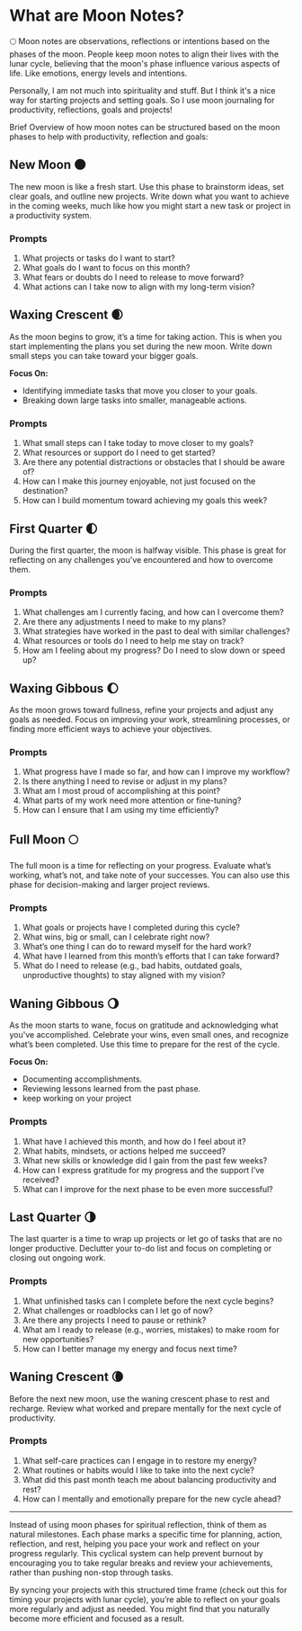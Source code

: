 # What are Moon Notes?
🌕 Moon notes are observations, reflections or intentions based on the phases of the moon. People keep moon notes to align their lives with the lunar cycle, believing that the moon's phase influence various aspects of life. Like emotions, energy levels and intentions.

Personally, I am not much into spirituality and stuff. But I think it's a nice way for starting projects and setting goals. So I use moon journaling for productivity, reflections, goals and projects!

Brief Overview of how moon notes can be structured based on the moon phases to help with productivity, reflection and goals:

## New Moon 🌑
The new moon is like a fresh start. Use this phase to brainstorm ideas, set clear goals, and outline new projects. Write down what you want to achieve in the coming weeks, much like how you might start a new task or project in a productivity system.

### Prompts
1. What projects or tasks do I want to start?
2. What goals do I want to focus on this month?
3.  What fears or doubts do I need to release to move forward?
4. What actions can I take now to align with my long-term vision?

## Waxing Crescent 🌒
As the moon begins to grow, it’s a time for taking action. This is when you start implementing the plans you set during the new moon. Write down small steps you can take toward your bigger goals.

**Focus On:**
- Identifying immediate tasks that move you closer to your goals.
- Breaking down large tasks into smaller, manageable actions.

### Prompts
1. What small steps can I take today to move closer to my goals?
2. What resources or support do I need to get started?
3. Are there any potential distractions or obstacles that I should be aware of?
4. How can I make this journey enjoyable, not just focused on the destination?
5. How can I build momentum toward achieving my goals this week?

## First Quarter 🌓 
During the first quarter, the moon is halfway visible. This phase is great for reflecting on any challenges you've encountered and how to overcome them.

### Prompts
1. What challenges am I currently facing, and how can I overcome them?
2. Are there any adjustments I need to make to my plans?
3. What strategies have worked in the past to deal with similar challenges?
4. What resources or tools do I need to help me stay on track?
5. How am I feeling about my progress? Do I need to slow down or speed up?

## Waxing Gibbous 🌔
As the moon grows toward fullness, refine your projects and adjust any goals as needed. Focus on improving your work, streamlining processes, or finding more efficient ways to achieve your objectives.

### Prompts
1. What progress have I made so far, and how can I improve my workflow?
2. Is there anything I need to revise or adjust in my plans?
3. What am I most proud of accomplishing at this point?
4. What parts of my work need more attention or fine-tuning?
5. How can I ensure that I am using my time efficiently?

## Full Moon 🌕
The full moon is a time for reflecting on your progress. Evaluate what’s working, what’s not, and take note of your successes. You can also use this phase for decision-making and larger project reviews.

### Prompts
1. What goals or projects have I completed during this cycle?
2. What wins, big or small, can I celebrate right now?
3. What’s one thing I can do to reward myself for the hard work?
4. What have I learned from this month’s efforts that I can take forward?
5. What do I need to release (e.g., bad habits, outdated goals, unproductive thoughts) to stay aligned with my vision?

## Waning Gibbous 🌖
As the moon starts to wane, focus on gratitude and acknowledging what you've accomplished. Celebrate your wins, even small ones, and recognize what’s been completed. Use this time to prepare for the rest of the cycle.

**Focus On:**   
- Documenting accomplishments.
- Reviewing lessons learned from the past phase.
- keep working on your project

### Prompts
1. What have I achieved this month, and how do I feel about it?
2. What habits, mindsets, or actions helped me succeed?
3. What new skills or knowledge did I gain from the past few weeks?
4. How can I express gratitude for my progress and the support I’ve received?
5. What can I improve for the next phase to be even more successful?

## Last Quarter 🌗
The last quarter is a time to wrap up projects or let go of tasks that are no longer productive. Declutter your to-do list and focus on completing or closing out ongoing work.

### Prompts
1. What unfinished tasks can I complete before the next cycle begins?
2. What challenges or roadblocks can I let go of now?
3. Are there any projects I need to pause or rethink?
4. What am I ready to release (e.g., worries, mistakes) to make room for new opportunities?
5. How can I better manage my energy and focus next time?

## Waning Crescent 🌘
Before the next new moon, use the waning crescent phase to rest and recharge. Review what worked and prepare mentally for the next cycle of productivity.

### Prompts
1. What self-care practices can I engage in to restore my energy?
2. What routines or habits would I like to take into the next cycle?
3. What did this past month teach me about balancing productivity and rest?
4. How can I mentally and emotionally prepare for the new cycle ahead?

---------------
Instead of using moon phases for spiritual reflection, think of them as natural milestones. Each phase marks a specific time for planning, action, reflection, and rest, helping you pace your work and reflect on your progress regularly. This cyclical system can help prevent burnout by encouraging you to take regular breaks and review your achievements, rather than pushing non-stop through tasks.

By syncing your projects with this structured time frame (check out this for timing your projects with lunar cycle), you’re able to reflect on your goals more regularly and adjust as needed. You might find that you naturally become more efficient and focused as a result.
